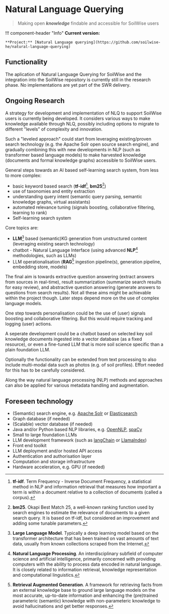 # Natural Language Querying

> Making open ___knowledge___ findable and accessible for SoilWise users

!!! component-header "Info"
    **Current version:**

    **Project:** [Natural Language querying](https://github.com/soilwise-he/natural-language-querying)

## Functionality

The aplication of Natural Language Querying for SoilWise and the integration into the SoilWise repository is currently still in the research phase. No implementations are yet part of the SWR delivery.

## Ongoing Research

A strategy for development and implementation of NLQ to support SoilWise users is currently being developed. It considers various ways to make knowledge available through NLQ, possibly including options to migrate to different "levels" of complexity and innovation.

Such a "leveled approach" could start from leveraging existing/proven search technology (e.g. the Apache Solr open source search engine), and gradually combining this with new developments in NLP (such as transformer based language models) to make harvested knowledge (documents and formal knowledge graphs) accessible to SoilWise users. 

General steps towards an AI based self-learning search system, from less to more complex: 

 - basic keyword based search (**tf-idf**[^4], **bm25**[^5])
 - use of taxonomies and entity extraction
 - understanding query intent (semantic query parsing, semantic knowledge graphs, virtual assistants)
 - automated relevance tuning (signals boosting, collaborative filtering, learning to rank)
 - Self-learning search system

Core topics are:

 - **LLM**[^1] based (semantic)KG generation from unstructured content (leveraging existing search technology)
 - chatbot - Natural Language Interface (using advanced **NLP**[^2] methodologies, such as LLMs)
 - LLM operationalisation (**RAG**[^3] ingestion pipeline(s), generation pipeline, embedding store, models)

The final aim is towards extractive question answering (extract answers from sources in real-time), result summarization (summarize search results for easy review), and abstractive question answering (generate answers to questions from search results). Not all these aims might be achievable within the project though. Later steps depend more on the use of complex language models.

One step towards personalisation could be the use of (user) signals boosting and collaborative filtering. But this would require tracking and logging (user) actions.

A seperate development could be a chatbot based on selected key soil knowledge documents ingested into a vector database (as a fixed resource), or even a fine-tuned LLM that is more soil science specific than a plain foundation LLM.

Optionally the functionality can be extended from text processing to also include multi-modal data such as photos (e.g. of soil profiles). Effort needed for this has to be carefully considered.

Along the way natural language processing (NLP) methods and approaches can also be applied for various metadata handling and augmentation.

## Foreseen technology

 - (Semantic) search engine, e.g. [Apache Solr](https://solr.apache.org) or [Elasticsearch](https://www.elastic.co/elasticsearch)
 - Graph database (if needed)
 - (Scalable) vector database (if needed)
 - Java and/or Python based NLP libraries, e.g. [OpenNLP](https://opennlp.apache.org), [spaCy](https://spacy.io)
 - Small to large foundation LLMs
 - LLM development framework (such as [langChain](https://www.langchain.com) or [LlamaIndex](https://www.llamaindex.ai))
 - Front end toolkit 
 - LLM deployment and/or hosted API access
 - Authentication and authorisation layer
 - Computation and storage infrastructure
 - Hardware acceleration, e.g. GPU (if needed)


[^1]: **Large Language Model**. Typically a deep learning model based on the transformer architecture that has been trained on vast amounts of text data, usually from known collections scraped from the Internet.
[^2]: **Natural Language Processing**. An interdisciplinary subfield of computer science and artificial intelligence, primarily concerned with providing computers with the ability to process data encoded in natural language. It is closely related to information retrieval, knowledge representation and computational linguistics.
[^3]: **Retrieval Augmented Generation**. A framework for retrieving facts from an external knowledge base to ground large language models on the most accurate, up-to-date information and enhancing the (pre)trained parameteric (semantic) knowledge with non-parameteric knowledge to avoid hallucinations and get better responses.
[^4]: **tf-idf**. Term Frequency - Inverse Document Frequency, a statistical method in NLP and information retrieval that measures how important a term is within a document relative to a collection of documents (called a corpus).
[^5]: **bm25**. Okapi Best Match 25, a well-known ranking function used by search engines to estimate the relevance of documents to a given search query. It is based on tf-idf, but considered an improvement and adding some tunable parameters.


<!-- previous text for reference:

LLM (and less complex Natural Language Processing (NLP) approaches) can be used to perform tasks in [metadata optimisation](#metadata-optimization) (e.g. identify similarities, resolve conflicts, populate gaps, classify or summarize resources). 

LLM can also power a chatbot interface in which a user asks questions to the bot on what type of resources they are looking for and the bot suggests options that can lead to improved search results (finding more relevant resources).

## Precondition

- [Prompt engineering](https://en.wikipedia.org/wiki/Prompt_engineering) and [Retrieval-Augmented Generation (RAG)](https://en.wikipedia.org/wiki/Prompt_engineering#Retrieval-augmented_generation) are approaches for preparing text to be used as input (prompt) for a generative AI model. These techniques help to tune the usually very generic foundational LLMs to generate more specific responses with less change of halucinations. RAG, in particular, should run post harvest, but pre inclusion into the knowledge graph (to prevent the full knowledge graph is analysed at every insert).
- [Embeddings](https://en.wikipedia.org/wiki/Word_embedding) are numerical (vector) representations of words, phrases, or larger text fragments (or even images) and have become a key part for text analysis. Small-size embeddings can be calculated on-the-fly, but larger size (capturing more complex semantic or linguistic characteristics), as used in RAG, take time to compute and thus are best stored. Vector databases are specifically being developed for this purpose, allowing fast processing and comparing of embeddings. No preferred vector database can be selected currently, as they are under active development, we'll experiment with a number of them and select the best suited.

## Metadata optimization

A component which uses NLP/LLM to improve metadata 

- identify similarities
    - very high similarity; indication that the record (despite the different identifier) is likely the same resource
    - high similarity; suggest it as a `similar` resource (linkage)
- resolve conflicts
    - if two records contain conflicting statements about a resource, try to derive from context which statement is correct
- populate gaps
    - if important properties are not populated (contact, title), try to derive it from context (with e.g. [Named-Entity Recognition](https://en.wikipedia.org/wiki/Named-entity_recognition))
- classify resources (add thematic keywords/tags)
    - Based on context, understand which thematic keywords/tags are relevant (soil threats, soil functions, soil health indicators). Keywords/tags should be related to provided codelist or can be suggested as a potential new one to be added.
- summarize resources
    - If a record lacks an abstract or has a too short abstract, ask LLM to derive an abstract from the resource itself 
- derive spatial or temporal extent from content
    - if no spatio-temporal extent is given, derive it from the resource itself or from context if possible

For each AI derived property, indicate that it has been derived by AI. (Need to be discussed how this can be indicated, e.g. with attributes / relations in the knowledge graphs?)

- Translate the Title, Abstract elements into English, French and German


## Empower a chatbot for user support in defining (and answering) a relevant catalogue question 

A chatbot is a natural language user interface to engage users in identifying what they are looking for and even provide a suggestion for an answer. Advanced LLMs provide improved text processing capabilities that can serve more usable human-machine interfaces.
-->

<!-- alternative text from former dashboard description
### Chatbot

[Large Language models](llm.md) (LLM) enriched with SoilWise content can offer an alternative interface to assist the user in finding and accessing the relevant knowledge or data source. Users interact with the chatbot interactively to define the relevant question and have it answered. The LLM will provide an answer but also provide references to sources on which the answer was based, in which the user can extend the search. The LLM can also support the user in gaining access to the source, using which software, for example.

-->
